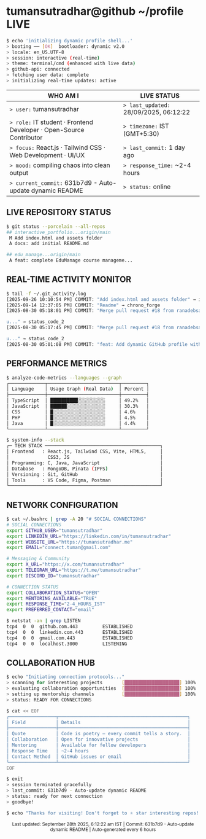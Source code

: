 # tumansutradhar@github ~/profile LIVE

```bash
$ echo 'initializing dynamic profile shell...'
> booting ── [OK]  bootloader: dynamic v2.0
> locale: en_US.UTF-8
> session: interactive (real-time)
> theme: terminal/cmd (enhanced with live data)
> github-api: connected
> fetching user data: complete
> initializing real-time updates: active
```

| WHO AM I | LIVE STATUS |
|----------|-------------|
| `> user:` tumansutradhar | `> last_updated:` 28/09/2025, 06:12:22 |
| `> role:` IT student · Frontend Developer · Open-Source Contributor | `> timezone:` IST (GMT+5:30) |
| `> focus:` React.js · Tailwind CSS · Web Development · UI/UX | `> last_commit:` 1 day ago |
| `> mood:` compiling chaos into clean output | `> response_time:` ~2-4 hours |
| `> current_commit:` 631b7d9 - Auto-update dynamic README | `> status:` online |


## LIVE REPOSITORY STATUS

```bash
$ git status --porcelain --all-repos
## interactive_portfolio...origin/main
 M Add index.html and assets folder
 A docs: add initial README.md

## edu_manage...origin/main
 A feat: complete EduManage course manageme...

```

## REAL-TIME ACTIVITY MONITOR

```bash
$ tail -f ~/.git_activity.log
[2025-09-26 10:10:54 PM] COMMIT: "Add index.html and assets folder" → interactive_portfolio
[2025-09-14 12:37:05 PM] COMMIT: "Readme" → chrono_forge
[2025-08-30 05:18:01 PM] COMMIT: "Merge pull request #18 from ranadebsaha/ranadeb

u..." → status_code_2
[2025-08-30 05:17:45 PM] COMMIT: "Merge pull request #18 from ranadebsaha/ranadeb

u..." → status_code_2
[2025-08-30 05:01:08 PM] COMMIT: "feat: Add dynamic GitHub profile with real-time st..." → tumansutradhar
```

## PERFORMANCE METRICS

```bash
$ analyze-code-metrics --languages --graph
┌─────────────┬──────────────────────────┬─────────┐
│ Language    │ Usage Graph (Real Data)  │ Percent │
├─────────────┼──────────────────────────┼─────────┤
│ TypeScript  │ ██████████░░░░░░░░░░     │ 49.2%   │
│ JavaScript  │ ██████░░░░░░░░░░░░░░     │ 30.3%   │
│ CSS         │ █░░░░░░░░░░░░░░░░░░░     │ 4.6%    │
│ PHP         │ █░░░░░░░░░░░░░░░░░░░     │ 4.5%    │
│ Java        │ █░░░░░░░░░░░░░░░░░░░     │ 4.4%    │
└─────────────┴──────────────────────────┴─────────┘

$ system-info --stack
┌─ TECH STACK ──────────────────────────────────────────┐
│ Frontend   : React.js, Tailwind CSS, Vite, HTML5,     │
│              CSS3, JS                                 │
│ Programming: C, Java, JavaScript                      │
│ Database   : MongoDB, Pinata (IPFS)                   │
│ Versioning : Git, GitHub                              │
│ Tools      : VS Code, Figma, Postman                  │
└───────────────────────────────────────────────────────┘
```

## NETWORK CONFIGURATION

```bash
$ cat ~/.bashrc | grep -A 20 "# SOCIAL CONNECTIONS"
# SOCIAL CONNECTIONS
export GITHUB_USER="tumansutradhar"
export LINKEDIN_URL="https://linkedin.com/in/tumansutradhar"  
export WEBSITE_URL="https://tumansutradhar.me"
export EMAIL="connect.tuman@gmail.com"

# Messaging & Community
export X_URL="https://x.com/tumansutradhar"
export TELEGRAM_URL="https://t.me/tumansutradhar"
export DISCORD_ID="tumansutradhar"

# CONNECTION STATUS
export COLLABORATION_STATUS="OPEN"
export MENTORING_AVAILABLE="TRUE"
export RESPONSE_TIME="2-4_HOURS_IST"
export PREFERRED_CONTACT="email"

$ netstat -an | grep LISTEN
tcp4  0  0  github.com.443         ESTABLISHED
tcp4  0  0  linkedin.com.443       ESTABLISHED
tcp4  0  0  gmail.com.443          ESTABLISHED
tcp4  0  0  localhost.3000         LISTENING
```

## COLLABORATION HUB

```bash
$ echo "Initiating connection protocols..."
> scanning for interesting projects       [████████████████████] 100%
> evaluating collaboration opportunities  [████████████████████] 100%
> setting up mentorship channels          [████████████████████] 100%
> status: READY FOR CONNECTIONS

$ cat << EOF
┌─────────────────┬───────────────────────────────────────────────┐
│ Field           │ Details                                       │
├─────────────────┼───────────────────────────────────────────────┤
│ Quote           │ Code is poetry — every commit tells a story.  │
│ Collaboration   │ Open for innovative projects                  │
│ Mentoring       │ Available for fellow developers               │
│ Response Time   │ ~2-4 hours                                    │
│ Contact Method  │ GitHub issues or email                        │
└─────────────────┴───────────────────────────────────────────────┘
EOF

$ exit
> session terminated gracefully
> last_commit: 631b7d9 - Auto-update dynamic README
> status: ready for next connection
> goodbye!
```

```bash
$ echo "Thanks for visiting! Don't forget to ⭐ star interesting repos!"
```

<div align="center">
<sub>Last updated: September 28th 2025, 6:12:22 am IST | Commit: 631b7d9 - Auto-update dynamic README | Auto-generated every 6 hours</sub>
</div>